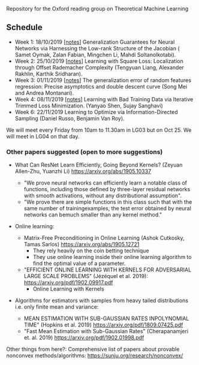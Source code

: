 Repository for the Oxford reading group on Theoretical Machine Learning 

## Schedule
+ Week 1: 18/10/2019 [[notes](./notes/low_rank_jac_thm.pdf)] Generalization Guarantees for Neural Networks via Harnessing the Low-rank Structure of the Jacobian ( Samet Oymak, Zalan Fabian, Mingchen Li, Mahdi Soltanolkotabi).
+ Week 2: 25/10/2019 [[notes](./notes/offset_rademacher_complexity.pdf)] Learning with Square Loss: Localization through Offset Rademacher Complexity (Tengyuan Liang, Alexander Rakhlin, Karthik Sridharan).
+ Week 3: 01/11/2019  [[notes](./notes/Double_Descent_for_Reading_Group.pdf)] The generalization error of random features regression: Precise asymptotics and double descent curve (Song Mei and Andrea Montanari).
+ Week 4: 08/11/2019 [[notes]](./notes/badtrainingdata_notes.pdf)  Learning with Bad Training Data via Iterative Trimmed Loss Minimization. (Yanyao Shen, Sujay Sanghavi)
+ Week 6: 22/11/2019  Learning to Optimize via Information-Directed Sampling (Daniel Russo, Benjamin Van Roy).

We will meet every Friday from 10am to 11.30am in LG03 but on Oct 25. We will meet in LG04 on that day. 

### Other papers suggested (open to more suggestions)

+ What Can ResNet Learn Efficiently, Going Beyond Kernels? (Zeyuan Allen-Zhu, Yuanzhi Li) https://arxiv.org/abs/1905.10337
   + "We prove  neural  networks  can efficiently  learn  a  notable  class  of  functions,  including  those  defined  by  three-layer  residual networks with smooth activations, without any distributional assumption".
   + "We prove there are simple functions in this class such that with the same number of trainingexamples,  the  test  error  obtained  by  neural  networks  can  bemuch  smaller than any kernel method."

+ Online learning:
   + Matrix-Free Preconditioning in Online Learning (Ashok Cutkosky, Tamas Sarlos) https://arxiv.org/abs/1905.12721 
      + They rely heavily on the coin betting technique
      + They use online learning inside their online learning algorithm to find the optimal value of a parameter.
   + "EFFICIENT ONLINE LEARNING WITH KERNELS FOR ADVERSARIAL LARGE SCALE PROBLEMS" (Jézéquel et al.  2019): https://arxiv.org/pdf/1902.09917.pdf
      + Online Learning with Kernels

+ Algorithms for estimators with samples from heavy tailed distributions i.e. only finite mean and variance:
   + MEAN ESTIMATION WITH SUB-GAUSSIAN RATES INPOLYNOMIAL TIME" (Hopkins et al. 2019) https://arxiv.org/pdf/1809.07425.pdf
   + "Fast Mean Estimation with Sub-Gaussian Rates" (Cherapanamjeri et. al. 2019) https://arxiv.org/pdf/1902.01998.pdf

Other things from here?: Comprehensive list of papers about provable nonconvex methods/algorithms: https://sunju.org/research/nonconvex/ 




